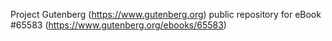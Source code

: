 Project Gutenberg (https://www.gutenberg.org) public repository for eBook #65583 (https://www.gutenberg.org/ebooks/65583)
